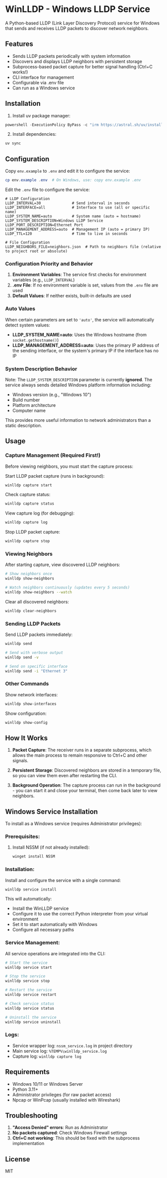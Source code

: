 # WinLLDP - Windows LLDP Service

A Python-based LLDP (Link Layer Discovery Protocol) service for Windows that sends and receives LLDP packets to discover network neighbors.

## Features

- Sends LLDP packets periodically with system information
- Discovers and displays LLDP neighbors with persistent storage
- Subprocess-based packet capture for better signal handling (Ctrl+C works!)
- CLI interface for management
- Configurable via .env file
- Can run as a Windows service

## Installation

1. Install uv package manager:
```powershell
powershell -ExecutionPolicy ByPass -c "irm https://astral.sh/uv/install.ps1 | iex"
```

2. Install dependencies:
```bash
uv sync
```

## Configuration

Copy `env.example` to `.env` and edit it to configure the service:

```powershell
cp env.example .env  # On Windows, use: copy env.example .env
```

Edit the `.env` file to configure the service:

```env
# LLDP Configuration
LLDP_INTERVAL=30              # Send interval in seconds
LLDP_INTERFACE=all            # Interface to use (all or specific name)
LLDP_SYSTEM_NAME=auto         # System name (auto = hostname)
LLDP_SYSTEM_DESCRIPTION=Windows LLDP Service
LLDP_PORT_DESCRIPTION=Ethernet Port
LLDP_MANAGEMENT_ADDRESS=auto  # Management IP (auto = primary IP)
LLDP_TTL=120                  # Time to live in seconds

# File Configuration
LLDP_NEIGHBORS_FILE=neighbors.json  # Path to neighbors file (relative to project root or absolute)
```

### Configuration Priority and Behavior

1. **Environment Variables**: The service first checks for environment variables (e.g., `LLDP_INTERVAL`)
2. **.env File**: If no environment variable is set, values from the `.env` file are used
3. **Default Values**: If neither exists, built-in defaults are used

### Auto Values

When certain parameters are set to `'auto'`, the service will automatically detect system values:

- **LLDP_SYSTEM_NAME=auto**: Uses the Windows hostname (from `socket.gethostname()`)
- **LLDP_MANAGEMENT_ADDRESS=auto**: Uses the primary IP address of the sending interface, or the system's primary IP if the interface has no IP

### System Description Behavior

Note: The `LLDP_SYSTEM_DESCRIPTION` parameter is currently **ignored**. The service always sends detailed Windows platform information including:
- Windows version (e.g., "Windows 10")
- Build number
- Platform architecture
- Computer name

This provides more useful information to network administrators than a static description.

## Usage

### Capture Management (Required First!)

Before viewing neighbors, you must start the capture process:

Start LLDP packet capture (runs in background):
```bash
winlldp capture start
```

Check capture status:
```bash
winlldp capture status
```

View capture log (for debugging):
```bash
winlldp capture log
```

Stop LLDP packet capture:
```bash
winlldp capture stop
```

### Viewing Neighbors

After starting capture, view discovered LLDP neighbors:
```bash
# Show neighbors once
winlldp show-neighbors

# Watch neighbors continuously (updates every 5 seconds)
winlldp show-neighbors --watch
```

Clear all discovered neighbors:
```bash
winlldp clear-neighbors
```

### Sending LLDP Packets

Send LLDP packets immediately:
```bash
winlldp send

# Send with verbose output
winlldp send -v

# Send on specific interface
winlldp send -i "Ethernet 3"
```

### Other Commands

Show network interfaces:
```bash
winlldp show-interfaces
```

Show configuration:
```bash
winlldp show-config
```


## How It Works

1. **Packet Capture**: The receiver runs in a separate subprocess, which allows the main process to remain responsive to Ctrl+C and other signals.

2. **Persistent Storage**: Discovered neighbors are stored in a temporary file, so you can view them even after restarting the CLI.

3. **Background Operation**: The capture process can run in the background - you can start it and close your terminal, then come back later to view neighbors.

## Windows Service Installation

To install as a Windows service (requires Administrator privileges):

### Prerequisites:

1. Install NSSM (if not already installed):
   ```bash
   winget install NSSM
   ```

### Installation:

Install and configure the service with a single command:
```bash
winlldp service install
```

This will automatically:
- Install the WinLLDP service
- Configure it to use the correct Python interpreter from your virtual environment
- Set it to start automatically with Windows
- Configure all necessary paths

### Service Management:

All service operations are integrated into the CLI:

```bash
# Start the service
winlldp service start

# Stop the service
winlldp service stop

# Restart the service
winlldp service restart

# Check service status
winlldp service status

# Uninstall the service
winlldp service uninstall
```

### Logs:

- Service wrapper log: `nssm_service.log` in project directory
- Main service log: `%TEMP%\winlldp_service.log`
- Capture log: `winlldp capture log`

## Requirements

- Windows 10/11 or Windows Server
- Python 3.11+
- Administrator privileges (for raw packet access)
- Npcap or WinPcap (usually installed with Wireshark)

## Troubleshooting

1. **"Access Denied" errors**: Run as Administrator
2. **No packets captured**: Check Windows Firewall settings
3. **Ctrl+C not working**: This should be fixed with the subprocess implementation

## License

MIT